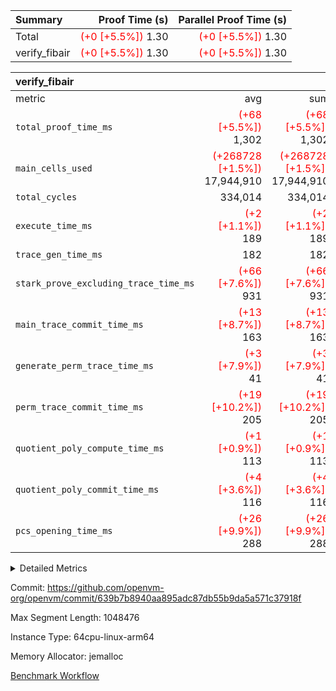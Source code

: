 | Summary | Proof Time (s) | Parallel Proof Time (s) |
|:---|---:|---:|
| Total | <span style='color: red'>(+0 [+5.5%])</span> 1.30 | <span style='color: red'>(+0 [+5.5%])</span> 1.30 |
| verify_fibair | <span style='color: red'>(+0 [+5.5%])</span> 1.30 | <span style='color: red'>(+0 [+5.5%])</span> 1.30 |


| verify_fibair |||||
|:---|---:|---:|---:|---:|
|metric|avg|sum|max|min|
| `total_proof_time_ms ` | <span style='color: red'>(+68 [+5.5%])</span> 1,302 | <span style='color: red'>(+68 [+5.5%])</span> 1,302 | <span style='color: red'>(+68 [+5.5%])</span> 1,302 | <span style='color: red'>(+68 [+5.5%])</span> 1,302 |
| `main_cells_used     ` | <span style='color: red'>(+268728 [+1.5%])</span> 17,944,910 | <span style='color: red'>(+268728 [+1.5%])</span> 17,944,910 | <span style='color: red'>(+268728 [+1.5%])</span> 17,944,910 | <span style='color: red'>(+268728 [+1.5%])</span> 17,944,910 |
| `total_cycles        ` |  334,014 |  334,014 |  334,014 |  334,014 |
| `execute_time_ms     ` | <span style='color: red'>(+2 [+1.1%])</span> 189 | <span style='color: red'>(+2 [+1.1%])</span> 189 | <span style='color: red'>(+2 [+1.1%])</span> 189 | <span style='color: red'>(+2 [+1.1%])</span> 189 |
| `trace_gen_time_ms   ` |  182 |  182 |  182 |  182 |
| `stark_prove_excluding_trace_time_ms` | <span style='color: red'>(+66 [+7.6%])</span> 931 | <span style='color: red'>(+66 [+7.6%])</span> 931 | <span style='color: red'>(+66 [+7.6%])</span> 931 | <span style='color: red'>(+66 [+7.6%])</span> 931 |
| `main_trace_commit_time_ms` | <span style='color: red'>(+13 [+8.7%])</span> 163 | <span style='color: red'>(+13 [+8.7%])</span> 163 | <span style='color: red'>(+13 [+8.7%])</span> 163 | <span style='color: red'>(+13 [+8.7%])</span> 163 |
| `generate_perm_trace_time_ms` | <span style='color: red'>(+3 [+7.9%])</span> 41 | <span style='color: red'>(+3 [+7.9%])</span> 41 | <span style='color: red'>(+3 [+7.9%])</span> 41 | <span style='color: red'>(+3 [+7.9%])</span> 41 |
| `perm_trace_commit_time_ms` | <span style='color: red'>(+19 [+10.2%])</span> 205 | <span style='color: red'>(+19 [+10.2%])</span> 205 | <span style='color: red'>(+19 [+10.2%])</span> 205 | <span style='color: red'>(+19 [+10.2%])</span> 205 |
| `quotient_poly_compute_time_ms` | <span style='color: red'>(+1 [+0.9%])</span> 113 | <span style='color: red'>(+1 [+0.9%])</span> 113 | <span style='color: red'>(+1 [+0.9%])</span> 113 | <span style='color: red'>(+1 [+0.9%])</span> 113 |
| `quotient_poly_commit_time_ms` | <span style='color: red'>(+4 [+3.6%])</span> 116 | <span style='color: red'>(+4 [+3.6%])</span> 116 | <span style='color: red'>(+4 [+3.6%])</span> 116 | <span style='color: red'>(+4 [+3.6%])</span> 116 |
| `pcs_opening_time_ms ` | <span style='color: red'>(+26 [+9.9%])</span> 288 | <span style='color: red'>(+26 [+9.9%])</span> 288 | <span style='color: red'>(+26 [+9.9%])</span> 288 | <span style='color: red'>(+26 [+9.9%])</span> 288 |



<details>
<summary>Detailed Metrics</summary>

|  | verify_program_compile_ms | total_cells | stark_prove_excluding_trace_time_ms | quotient_poly_compute_time_ms | quotient_poly_commit_time_ms | perm_trace_commit_time_ms | pcs_opening_time_ms | main_trace_commit_time_ms |
| --- | --- | --- | --- | --- | --- | --- | --- |
|  | 7 | 65,536 | 39 | 2 | 7 | 0 | 21 | 7 | 

| air_name | rows | quotient_deg | main_cols | interactions | constraints | cells |
| --- | --- | --- | --- | --- | --- | --- |
| AccessAdapterAir<2> |  | 2 |  | 5 | 12 |  | 
| AccessAdapterAir<4> |  | 2 |  | 5 | 12 |  | 
| AccessAdapterAir<8> |  | 2 |  | 5 | 12 |  | 
| FibonacciAir | 32,768 | 1 | 2 |  | 5 | 65,536 | 
| FriReducedOpeningAir |  | 2 |  | 39 | 71 |  | 
| JalRangeCheckAir |  | 2 |  | 9 | 14 |  | 
| NativePoseidon2Air<BabyBearParameters>, 1> |  | 2 |  | 136 | 572 |  | 
| PhantomAir |  | 2 |  | 3 | 5 |  | 
| ProgramAir |  | 1 |  | 1 | 4 |  | 
| VariableRangeCheckerAir |  | 1 |  | 1 | 4 |  | 
| VmAirWrapper<AluNativeAdapterAir, FieldArithmeticCoreAir> |  | 2 |  | 15 | 27 |  | 
| VmAirWrapper<BranchNativeAdapterAir, BranchEqualCoreAir<1> |  | 2 |  | 11 | 25 |  | 
| VmAirWrapper<NativeAdapterAir<2, 0>, PublicValuesCoreAir> |  | 2 |  | 11 | 29 |  | 
| VmAirWrapper<NativeLoadStoreAdapterAir<1>, NativeLoadStoreCoreAir<1> |  | 2 |  | 15 | 20 |  | 
| VmAirWrapper<NativeLoadStoreAdapterAir<4>, NativeLoadStoreCoreAir<4> |  | 2 |  | 15 | 20 |  | 
| VmAirWrapper<NativeVectorizedAdapterAir<4>, FieldExtensionCoreAir> |  | 2 |  | 15 | 27 |  | 
| VmConnectorAir |  | 2 |  | 5 | 11 |  | 
| VolatileBoundaryAir |  | 2 |  | 7 | 19 |  | 

| group | trace_gen_time_ms | total_proof_time_ms | total_cycles | total_cells | stark_prove_excluding_trace_time_ms | quotient_poly_compute_time_ms | quotient_poly_commit_time_ms | perm_trace_commit_time_ms | pcs_opening_time_ms | main_trace_commit_time_ms | main_cells_used | generate_perm_trace_time_ms | execute_time_ms |
| --- | --- | --- | --- | --- | --- | --- | --- | --- | --- | --- | --- | --- | --- |
| verify_fibair | 182 | 1,302 | 334,014 | 62,474,410 | 931 | 113 | 116 | 205 | 288 | 163 | 17,944,910 | 41 | 189 | 

| group | air_name | rows | prep_cols | perm_cols | main_cols | cells |
| --- | --- | --- | --- | --- | --- | --- |
| verify_fibair | AccessAdapterAir<2> | 131,072 |  | 16 | 11 | 3,538,944 | 
| verify_fibair | AccessAdapterAir<4> | 65,536 |  | 16 | 13 | 1,900,544 | 
| verify_fibair | AccessAdapterAir<8> | 128 |  | 16 | 17 | 4,224 | 
| verify_fibair | FriReducedOpeningAir | 2,048 |  | 84 | 27 | 227,328 | 
| verify_fibair | JalRangeCheckAir | 32,768 |  | 28 | 12 | 1,310,720 | 
| verify_fibair | NativePoseidon2Air<BabyBearParameters>, 1> | 32,768 |  | 312 | 398 | 23,265,280 | 
| verify_fibair | PhantomAir | 16,384 |  | 12 | 6 | 294,912 | 
| verify_fibair | ProgramAir | 8,192 |  | 8 | 10 | 147,456 | 
| verify_fibair | VariableRangeCheckerAir | 262,144 | 2 | 8 | 1 | 2,359,296 | 
| verify_fibair | VmAirWrapper<AluNativeAdapterAir, FieldArithmeticCoreAir> | 262,144 |  | 36 | 29 | 17,039,360 | 
| verify_fibair | VmAirWrapper<BranchNativeAdapterAir, BranchEqualCoreAir<1> | 32,768 |  | 28 | 23 | 1,671,168 | 
| verify_fibair | VmAirWrapper<NativeLoadStoreAdapterAir<1>, NativeLoadStoreCoreAir<1> | 65,536 |  | 40 | 21 | 3,997,696 | 
| verify_fibair | VmAirWrapper<NativeLoadStoreAdapterAir<4>, NativeLoadStoreCoreAir<4> | 32,768 |  | 40 | 27 | 2,195,456 | 
| verify_fibair | VmAirWrapper<NativeVectorizedAdapterAir<4>, FieldExtensionCoreAir> | 32,768 |  | 36 | 38 | 2,424,832 | 
| verify_fibair | VmConnectorAir | 2 | 1 | 16 | 5 | 42 | 
| verify_fibair | VolatileBoundaryAir | 65,536 |  | 20 | 12 | 2,097,152 | 

| group | trace_height_constraint | weighted_sum | threshold |
| --- | --- | --- | --- |
| verify_fibair | 0 | 1,085,444 | 2,013,265,921 | 
| verify_fibair | 1 | 5,411,200 | 2,013,265,921 | 
| verify_fibair | 2 | 542,722 | 2,013,265,921 | 
| verify_fibair | 3 | 5,476,612 | 2,013,265,921 | 
| verify_fibair | 4 | 65,536 | 2,013,265,921 | 
| verify_fibair | 5 | 12,851,850 | 2,013,265,921 | 

| trace_height_constraint | threshold |
| --- | --- |
| 0 | 2,013,265,921 | 

</details>


Commit: https://github.com/openvm-org/openvm/commit/639b7b8940aa895adc87db55b9da5a571c37918f

Max Segment Length: 1048476

Instance Type: 64cpu-linux-arm64

Memory Allocator: jemalloc

[Benchmark Workflow](https://github.com/openvm-org/openvm/actions/runs/14136879660)
